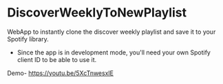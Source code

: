# DiscoverWeeklyToNewPlaylist
WebApp to instantly clone the discover weekly playlist and save it to your Spotify library. 

- Since the app is in development mode, you'll need your own Spotify client ID to be able to use it.

Demo- https://youtu.be/5XcTnwesxlE

